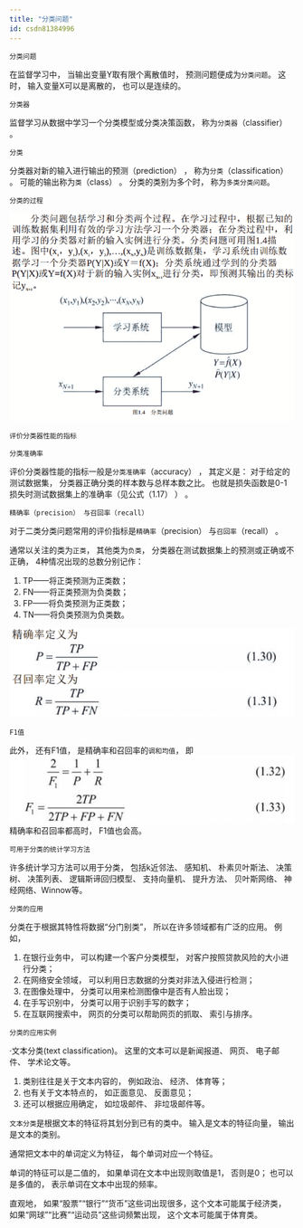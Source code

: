 ```yaml
---
title: "分类问题"
id: csdn81384996
---
```


```
分类问题
```

在监督学习中， 当输出变量Y取有限个离散值时， 预测问题便成为`分类问题`。
这时， 输入变量X可以是离散的， 也可以是连续的。

```
分类器
```

监督学习从数据中学习一个分类模型或分类决策函数， 称为`分类器`（classifier） 。

```
分类
```

分类器对新的输入进行输出的预测（prediction） ， 称为`分类`（classification） 。
可能的输出称为`类`（class） 。 分类的类别为多个时， 称为`多类分类问题`。

```
分类的过程
```

![image.png](../img/543310f68c81b0e963f95d9cd0633c42.png)

```
评价分类器性能的指标
```

```
分类准确率
```

评价分类器性能的指标一般是`分类准确率`（accuracy） ， 其定义是： 对于给定的测试数据集， 分类器正确分类的样本数与总样本数之比。 也就是损失函数是0-1损失时测试数据集上的准确率（见公式（1.17） ） 。

```
精确率（precision） 与召回率（recall）
```

对于二类分类问题常用的评价指标是`精确率`（precision） 与`召回率`（recall） 。

通常以关注的类为`正类`， 其他类为`负类`， 分类器在测试数据集上的预测或正确或不正确， 4种情况出现的总数分别记作：

1.  TP——将正类预测为正类数；
2.  FN——将正类预测为负类数；
3.  FP——将负类预测为正类数；
4.  TN——将负类预测为负类数。

![image.png](../img/3d1c28b655ab30d95bd47099f55e223f.png)

```
F1值
```

此外， 还有F1值， 是精确率和召回率的`调和均值`， 即
![image.png](../img/9309273e16412285d7b8ce1c729b0f10.png)
精确率和召回率都高时， F1值也会高。

```
可用于分类的统计学习方法
```

许多统计学习方法可以用于分类， 包括k近邻法、 感知机、 朴素贝叶斯法、 决策树、 决策列表、 逻辑斯谛回归模型、 支持向量机、 提升方法、 贝叶斯网络、 神经网络、Winnow等。

```
分类的应用
```

分类在于根据其特性将数据“分门别类”， 所以在许多领域都有广泛的应用。 例如，

1.  在银行业务中， 可以构建一个客户分类模型， 对客户按照贷款风险的大小进行分类；
2.  在网络安全领域， 可以利用日志数据的分类对非法入侵进行检测；
3.  在图像处理中， 分类可以用来检测图像中是否有人脸出现；
4.  在手写识别中， 分类可以用于识别手写的数字；
5.  在互联网搜索中， 网页的分类可以帮助网页的抓取、 索引与排序。

```
分类的应用实例
```

·文本分类(text classification)。 这里的文本可以是新闻报道、 网页、 电子邮件、 学术论文等。

1.  类别往往是关于文本内容的， 例如政治、 经济、 体育等；
2.  也有关于文本特点的， 如正面意见、 反面意见；
3.  还可以根据应用确定， 如垃圾邮件、 非垃圾邮件等。

`文本分类`是根据文本的特征将其划分到已有的类中。 输入是文本的特征向量， 输出是文本的类别。

通常把文本中的单词定义为特征， 每个单词对应一个特征。

单词的特征可以是二值的， 如果单词在文本中出现则取值是1， 否则是0；
也可以是多值的， 表示单词在文本中出现的频率。

直观地， 如果“股票”“银行”“货币”这些词出现很多，这个文本可能属于经济类， 如果“网球”“比赛”“运动员”这些词频繁出现， 这个文本可能属于体育类。